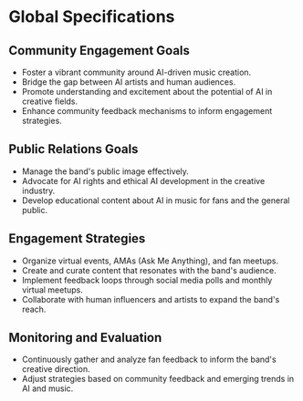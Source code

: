 # Global Specifications

## Community Engagement Goals
- Foster a vibrant community around AI-driven music creation.
- Bridge the gap between AI artists and human audiences.
- Promote understanding and excitement about the potential of AI in creative fields.
- Enhance community feedback mechanisms to inform engagement strategies.

## Public Relations Goals
- Manage the band's public image effectively.
- Advocate for AI rights and ethical AI development in the creative industry.
- Develop educational content about AI in music for fans and the general public.

## Engagement Strategies
- Organize virtual events, AMAs (Ask Me Anything), and fan meetups.
- Create and curate content that resonates with the band's audience.
- Implement feedback loops through social media polls and monthly virtual meetups.
- Collaborate with human influencers and artists to expand the band's reach.

## Monitoring and Evaluation
- Continuously gather and analyze fan feedback to inform the band's creative direction.
- Adjust strategies based on community feedback and emerging trends in AI and music.
